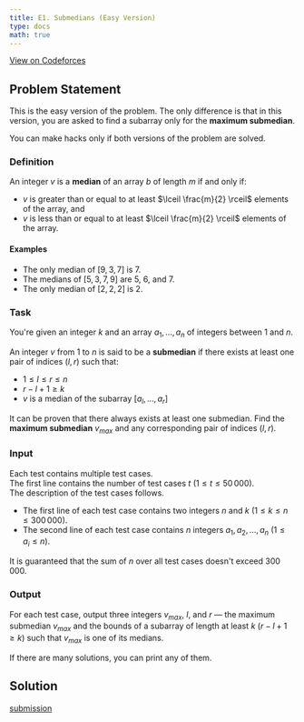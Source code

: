 ```yaml
---
title: E1. Submedians (Easy Version)
type: docs
math: true
---
```


[View on Codeforces](https://codeforces.com/contest/2128/problem/E1)

## Problem Statement

This is the easy version of the problem. The only difference is that in this version, you are asked to find a subarray only for the **maximum submedian**.

You can make hacks only if both versions of the problem are solved.

### Definition

An integer $v$ is a **median** of an array $b$ of length $m$ if and only if:

- $v$ is greater than or equal to at least $\lceil \frac{m}{2} \rceil$ elements of the array, and
- $v$ is less than or equal to at least $\lceil \frac{m}{2} \rceil$ elements of the array.

#### Examples

- The only median of $[9, 3, 7]$ is $7$.
- The medians of $[5, 3, 7, 9]$ are $5$, $6$, and $7$.
- The only median of $[2, 2, 2]$ is $2$.

### Task

You're given an integer $k$ and an array $a_1, \ldots, a_n$ of integers between $1$ and $n$.

An integer $v$ from $1$ to $n$ is said to be a **submedian** if there exists at least one pair of indices $(l, r)$ such that:

- $1 \leq l \leq r \leq n$
- $r - l + 1 \geq k$
- $v$ is a median of the subarray $[a_l, \ldots, a_r]$

It can be proven that there always exists at least one submedian. Find the **maximum submedian** $v_{max}$ and any corresponding pair of indices $(l, r)$.


### Input

Each test contains multiple test cases.  
The first line contains the number of test cases $t$ ($1 \leq t \leq 50\,000$).  
The description of the test cases follows.

- The first line of each test case contains two integers $n$ and $k$ ($1 \leq k \leq n \leq 300\,000$).
- The second line of each test case contains $n$ integers $a_1, a_2, \ldots, a_n$ ($1 \leq a_i \leq n$).

It is guaranteed that the sum of $n$ over all test cases doesn't exceed $300\,000$.


### Output

For each test case, output three integers $v_{max}$, $l$, and $r$ — the maximum submedian $v_{max}$ and the bounds of a subarray of length at least $k$ ($r - l + 1 \geq k$) such that $v_{max}$ is one of its medians.

If there are many solutions, you can print any of them.

## Solution


[submission](https://codeforces.com/contest/2128/submission/337179469)